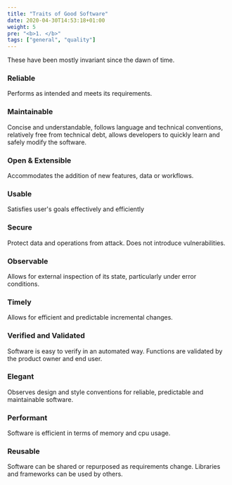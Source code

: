 ```yaml
---
title: "Traits of Good Software"
date: 2020-04-30T14:53:18+01:00
weight: 5
pre: "<b>1. </b>"
tags: ["general", "quality"]
---
```


These have been mostly invariant since the dawn of time.


###  Reliable

Performs as intended and meets its requirements.

###  Maintainable

Concise and understandable, follows language and technical conventions, relatively free from technical debt, allows developers to quickly learn and safely modify the software.

###  Open & Extensible

Accommodates the addition of new features, data or workflows.

###  Usable

Satisfies user's goals effectively and efficiently

###  Secure

Protect data and operations from attack.  Does not introduce vulnerabilities.

### Observable

Allows for external inspection of its state, particularly under error conditions.

###  Timely

Allows for efficient and predictable incremental changes.

###  Verified and Validated

Software is easy to verify in an automated way.  Functions are validated by the product owner and end user.

###  Elegant

Observes design and style conventions for reliable, predictable and maintainable software.

###  Performant

Software is efficient in terms of memory and cpu usage.

###  Reusable

Software can be shared or repurposed as requirements change.  Libraries and frameworks can be used by others.
